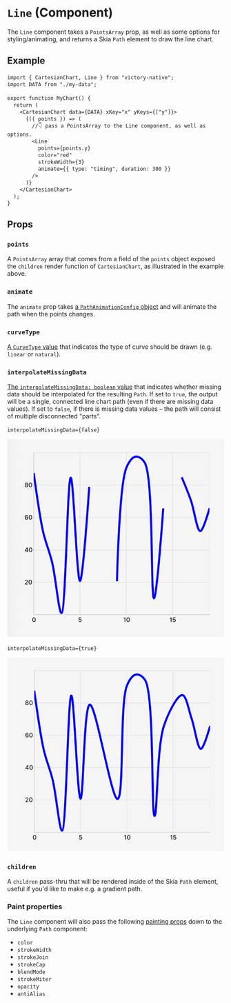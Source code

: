# `Line` (Component)

The `Line` component takes a `PointsArray` prop, as well as some options for styling/animating, and returns a Skia `Path` element to draw the line chart.

## Example

```tsx
import { CartesianChart, Line } from "victory-native";
import DATA from "./my-data";

export function MyChart() {
  return (
    <CartesianChart data={DATA} xKey="x" yKeys={["y"]}>
      {({ points }) => (
        //👇 pass a PointsArray to the Line component, as well as options.
        <Line
          points={points.y}
          color="red"
          strokeWidth={3}
          animate={{ type: "timing", duration: 300 }}
        />
      )}
    </CartesianChart>
  );
}
```

## Props

### `points`

A `PointsArray` array that comes from a field of the `points` object exposed the `children` render function of `CartesianChart`, as illustrated in the example above.

### `animate`

The `animate` prop takes [a `PathAnimationConfig` object](../../animated-paths.md#animconfig) and will animate the path when the points changes.

### `curveType`

[A `CurveType` value](./use-line-path.md#options) that indicates the type of curve should be drawn (e.g. `linear` or `natural`).

### `interpolateMissingData`

[The `interpolateMissingData: boolean` value](./use-line-path.md#options) that indicates whether missing data should be interpolated for the resulting `Path`. If set to `true`, the output will be a single, connected line chart path (even if there are missing data values). If set to `false`, if there is missing data values – the path will consist of multiple disconnected "parts".

<div class="flex flex-col md:flex-row gap-4">
<div class="flex-1">

`interpolateMissingData={false}`

![Interpolate missing data](../../assets/line-interpolate-false.png)

</div>

<div class="flex-1">

`interpolateMissingData={true}`

![Interpolate missing data](../../assets/line-interpolate-true.png)

</div>
</div>

### `children`

A `children` pass-thru that will be rendered inside of the Skia `Path` element, useful if you'd like to make e.g. a gradient path.

### Paint properties

The `Line` component will also pass the following [painting props](https://shopify.github.io/react-native-skia/docs/paint/overview) down to the underlying `Path` component:

- `color`
- `strokeWidth`
- `strokeJoin`
- `strokeCap`
- `blendMode`
- `strokeMiter`
- `opacity`
- `antiAlias`

